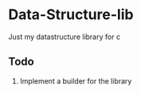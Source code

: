 # Data-Structure-lib
Just my datastructure library for c
## Todo
1. Implement a builder for the library
